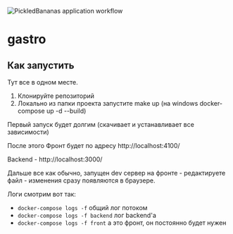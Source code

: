 ![PickledBananas application workflow](https://github.com/gastro-react/gastro/workflows/PickledBananas%20application%20workflow/badge.svg)
# gastro

## Как запустить
Тут все в одном месте.
1. Клонируйте репозиторий
2. Локально из папки проекта запустите make up  (на  windows docker-compose up -d --build)

Первый запуск будет долгим (скачивает и устанавливает все зависимости)

После этого Фронт будет по адресу http://localhost:4100/

Backend - http://localhost:3000/

Дальше все как обычно, запущен dev сервер на фронте - редактируете файл - изменения сразу появляются в браузере.

Логи смотрим вот так:
- `docker-compose logs -f`    общий лог потоком
-  `docker-compose logs -f backend`     лог backend'a
-  `docker-compose logs -f front` а это фронт, он постоянно будет нужен
    

